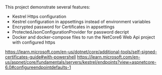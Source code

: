 This project demonstrate several features:
- Kestrel Https configuration
- Kestrel configuration in appsettings instead of environment variables
- Encrypted password for Certificates  in appsettings
- ProtectedJsonConfigurationProvider for password decript
- Docker and docker-compose files to run the NetCore6 Web Api project with configured https

https://learn.microsoft.com/en-us/dotnet/core/additional-tools/self-signed-certificates-guide#with-powershell
https://learn.microsoft.com/en-us/aspnet/core/fundamentals/servers/kestrel/endpoints?view=aspnetcore-6.0#configureendpointdefaults-1